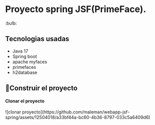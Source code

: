<h1>Proyecto spring JSF(PrimeFace).</h1>
:bulb:<h2>Tecnologias usadas</h2>
<ul>
  <li>Java 17</li>
  <li>Spring boot</li>
  <li>apache myfaces</li>
  <li>primefaces</li>
  <li>h2database</li>
</ul>

## :hammer:Construir el proyecto
<h4>Clonar el proyecto</h4>
![clonar proyecto](https://github.com/maleman/webapp-jsf-spring/assets/12504018/a33bf44a-bc60-4b36-8797-033c5a6409d6)
